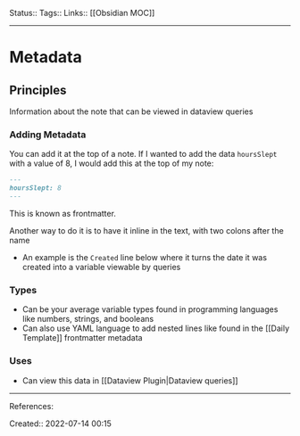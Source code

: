 Status:: 
Tags:: 
Links:: [[Obsidian MOC]]
___
# Metadata
## Principles
Information about the note that can be viewed in dataview queries

### Adding Metadata

You can add it at the top of a note. If I wanted to add the data `hoursSlept` with a value of 8, I would add this at the top of my note:
```md
---
hoursSlept: 8
---
```
This is known as frontmatter.

Another way to do it is to have it inline in the text, with two colons after the name
- An example is the `Created` line below where it turns the date it was created into a variable viewable by queries
### Types
- Can be your average variable types found in programming languages like numbers, strings, and booleans
- Can also use YAML language to add nested lines like found in the [[Daily Template]] frontmatter metadata
### Uses
- Can view this data in [[Dataview Plugin|Dataview queries]]
___
References:

Created:: 2022-07-14 00:15